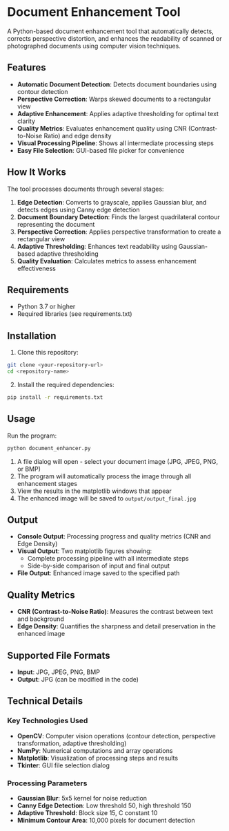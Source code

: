# Document Enhancement Tool

A Python-based document enhancement tool that automatically detects, corrects perspective distortion, and enhances the readability of scanned or photographed documents using computer vision techniques.

## Features

- **Automatic Document Detection**: Detects document boundaries using contour detection
- **Perspective Correction**: Warps skewed documents to a rectangular view
- **Adaptive Enhancement**: Applies adaptive thresholding for optimal text clarity
- **Quality Metrics**: Evaluates enhancement quality using CNR (Contrast-to-Noise Ratio) and edge density
- **Visual Processing Pipeline**: Shows all intermediate processing steps
- **Easy File Selection**: GUI-based file picker for convenience

## How It Works

The tool processes documents through several stages:

1. **Edge Detection**: Converts to grayscale, applies Gaussian blur, and detects edges using Canny edge detection
2. **Document Boundary Detection**: Finds the largest quadrilateral contour representing the document
3. **Perspective Correction**: Applies perspective transformation to create a rectangular view
4. **Adaptive Thresholding**: Enhances text readability using Gaussian-based adaptive thresholding  
5. **Quality Evaluation**: Calculates metrics to assess enhancement effectiveness

## Requirements

- Python 3.7 or higher
- Required libraries (see requirements.txt)

## Installation

1. Clone this repository:
```bash
git clone <your-repository-url>
cd <repository-name>
```

2. Install the required dependencies:
```bash
pip install -r requirements.txt
```

## Usage

Run the program:
```bash
python document_enhancer.py
```

1. A file dialog will open - select your document image (JPG, JPEG, PNG, or BMP)
2. The program will automatically process the image through all enhancement stages
3. View the results in the matplotlib windows that appear
4. The enhanced image will be saved to `output/output_final.jpg`

## Output

- **Console Output**: Processing progress and quality metrics (CNR and Edge Density)
- **Visual Output**: Two matplotlib figures showing:
  - Complete processing pipeline with all intermediate steps
  - Side-by-side comparison of input and final output
- **File Output**: Enhanced image saved to the specified path

## Quality Metrics

- **CNR (Contrast-to-Noise Ratio)**: Measures the contrast between text and background
- **Edge Density**: Quantifies the sharpness and detail preservation in the enhanced image

## Supported File Formats

- **Input**: JPG, JPEG, PNG, BMP
- **Output**: JPG (can be modified in the code)

## Technical Details

### Key Technologies Used

- **OpenCV**: Computer vision operations (contour detection, perspective transformation, adaptive thresholding)
- **NumPy**: Numerical computations and array operations
- **Matplotlib**: Visualization of processing steps and results
- **Tkinter**: GUI file selection dialog

### Processing Parameters

- **Gaussian Blur**: 5x5 kernel for noise reduction
- **Canny Edge Detection**: Low threshold 50, high threshold 150
- **Adaptive Threshold**: Block size 15, C constant 10
- **Minimum Contour Area**: 10,000 pixels for document detection
